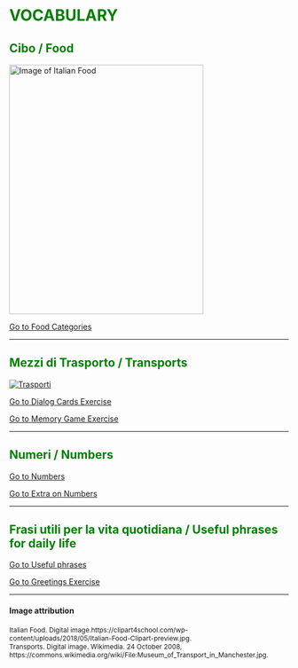 
<h1 style="color:green;"> VOCABULARY </h1>

<h2 style="color:green;"> Cibo / Food </h2>
   
<p>
   <a href="https://clipart4school.com/wp-content/uploads/2018/05/Italian-Food-Clipart-preview.jpg" title="Italian Food">
     
 <img class="imgLeft"
    src="https://clipart4school.com/wp-content/uploads/2018/05/Italian-Food-Clipart-preview.jpg" alt="Image of Italian Food" height="450" width="350">
   
   </a>
 
  <p style="clear:both;"></p>
  
<p>
<a style="float:right:" href="food.html" class="btn2">Go to Food Categories</a>
</p>
<div style="clear.both;"> </div>


<hr>
<h2 style="color:green;"> Mezzi di Trasporto / Transports </h2>

<p>
   <a href="https://upload.wikimedia.org/wikipedia/commons/5/5e/Museum_of_Transport_in_Manchester.jpg" title="Trasporti">
      
<img class="imgLeft"
    src="https://upload.wikimedia.org/wikipedia/commons/5/5e/Museum_of_Transport_in_Manchester.jpg"  alt="Trasporti">
   
   </a>
 
  <p style="clear:both;"></p>


<p>
<a style="float:right:" href="dialogcards.html" class="btn2">Go to Dialog Cards Exercise</a>
</p>
<div style="clear.both;"> </div>


<p>
<a style="float:right:" href="memorygame.html" class="btn2">Go to Memory Game Exercise</a>
</p>
<div style="clear.both;"> </div>


<hr>
<h2 style="color:green;"> Numeri / Numbers </h2>

<p>
<a style="float:right:" href="numbers.html" class="btn2"> Go to Numbers </a>
</p>
<div style="clear.both;"> </div>

<p>
<a style="float:right:" href="dialognumbers.html" class="btn2"> Go to Extra on Numbers </a>
</p>
<div style="clear.both;"> </div>


<hr>
<h2 style="color:green;"> Frasi utili per la vita quotidiana / Useful phrases for daily life </h2>
   
<p>
<a style="float:right:" href="politeness.html" class="btn2"> Go to Useful phrases</a>
</p>
<div style="clear.both;"> </div>   
   
<p>
<a style="float:right:" href="greetings.html" class="btn2"> Go to Greetings Exercise </a>
</p>
<div style="clear.both;"> </div>




<hr> 
<h4>Image attribution</h4>
<p style="font-size:85%;"> 
Italian Food. Digital image.https://clipart4school.com/wp-content/uploads/2018/05/Italian-Food-Clipart-preview.jpg. <br>
Transports. Digital image. Wikimedia. 24 October 2008, https://commons.wikimedia.org/wiki/File:Museum_of_Transport_in_Manchester.jpg. <br>
</p>


